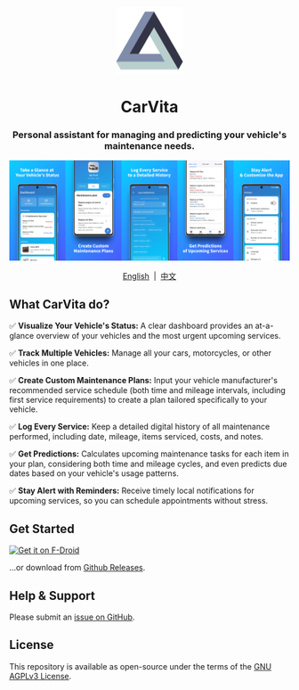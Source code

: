 <p align="center">
<img src="./assets/icon/icon.png" width="120" title="CarVita">
</p>

<h1 align="center">CarVita</h1>
<h3 align="center">Personal assistant for managing and predicting your vehicle's maintenance needs.</h3>

![](./.design/assets/feature_graphic/output/en/gh-header_image.jpg)

<p align="center">
  <a href="./README.md">English</a>
  &nbsp;|&nbsp;
  <a href="./.design/i18n/README_zh.md">中文</a>
</p>

## What CarVita do?

✅ **Visualize Your Vehicle's Status:** A clear dashboard provides an at-a-glance overview of your vehicles and the most urgent upcoming services.

✅ **Track Multiple Vehicles:** Manage all your cars, motorcycles, or other vehicles in one place.

✅ **Create Custom Maintenance Plans:** Input your vehicle manufacturer's recommended service schedule (both time and mileage intervals, including first service requirements) to create a plan tailored specifically to your vehicle.

✅ **Log Every Service:** Keep a detailed digital history of all maintenance performed, including date, mileage, items serviced, costs, and notes.

✅ **Get Predictions:** Calculates upcoming maintenance tasks for each item in your plan, considering both time and mileage cycles, and even predicts due dates based on your vehicle's usage patterns.

✅ **Stay Alert with Reminders:** Receive timely local notifications for upcoming services, so you can schedule appointments without stress.

## Get Started

[<img src="https://f-droid.org/badge/get-it-on.png"
    alt="Get it on F-Droid"
    height="80">](https://f-droid.org/packages/com.wangjinli.carvita)

...or download from [Github Releases](https://github.com/JeziL/carvita/releases/latest).

## Help & Support

Please submit an [issue on GitHub](https://github.com/JeziL/carvita/issues/new).

## License

This repository is available as open-source under the terms of the [GNU AGPLv3 License](./LICENSE.txt).
